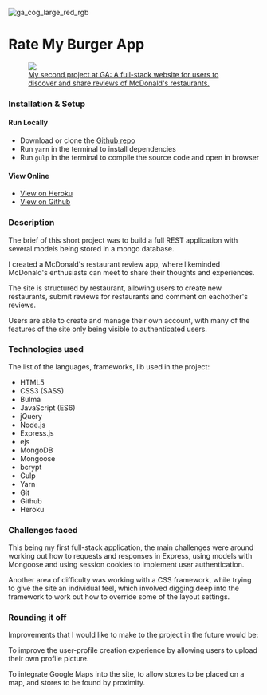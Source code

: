 ![ga_cog_large_red_rgb](https://cloud.githubusercontent.com/assets/40461/8183776/469f976e-1432-11e5-8199-6ac91363302b.png)

# Rate My Burger App

<figure>
	<a href="http://ratemyburger.herokuapp.com/"><img src="https://i.imgur.com/IG6H2Vo.png"></a>
	<figcaption><a href="http://ratemyburger.herokuapp.com/" title="Mosaic tile matching game">My second project at GA: A full-stack website for users to discover and share reviews of McDonald's restaurants.</a></figcaption>
</figure>

### Installation & Setup

#### Run Locally

- Download or clone the [Github repo](https://github.com/alexstride/wdi-project-2)
- Run `yarn` in the terminal to install dependencies
- Run `gulp` in the terminal to compile the source code and open in browser

#### View Online

- [View on Heroku](http://ratemyburger.herokuapp.com/)
- [View on Github](https://github.com/alexstride/wdi-project-2)

### Description

The brief of this short project was to build a full REST application with several models being stored in a mongo database. 

I created a McDonald's restaurant review app, where likeminded McDonald's enthusiasts can meet to share their thoughts and experiences.

The site is structured by restaurant, allowing users to create new restaurants, submit reviews for restaurants and comment on eachother's reviews.

Users are able to create and manage their own account, with many of the features of the site only being visible to authenticated users.

### Technologies used

The list of the languages, frameworks, lib used in the project:

- HTML5
- CSS3 (SASS)
- Bulma
- JavaScript (ES6)
- jQuery
- Node.js
- Express.js
- ejs
- MongoDB
- Mongoose
- bcrypt
- Gulp
- Yarn
- Git
- Github
- Heroku

### Challenges faced

This being my first full-stack application, the main challenges were around working out how to requests and responses in Express, using models with Mongoose and using session cookies to implement user authentication.

Another area of difficulty was working with a CSS framework, while trying to give the site an individual feel, which involved digging deep into the framework to work out how to override some of the layout settings.

### Rounding it off

Improvements that I would like to make to the project in the future would be:

To improve the user-profile creation experience by allowing users to upload their own profile picture. 

To integrate Google Maps into the site, to allow stores to be placed on a map, and stores to be found by proximity.